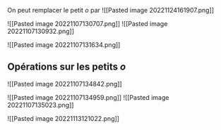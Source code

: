 On peut remplacer le petit $o$ par 
![[Pasted image 20221124161907.png]]

![[Pasted image 20221107130707.png]]
![[Pasted image 20221107130932.png]]

![[Pasted image 20221107131634.png]]

## Opérations sur les petits $o$

![[Pasted image 20221107134842.png]]

![[Pasted image 20221107134959.png]]
![[Pasted image 20221107135023.png]]

![[Pasted image 20221113121022.png]]

